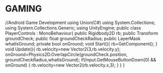 # GAMING
//Android Game Development using Union(C#)
using System.Collections;
using System.Collections.Generic;
using UnityEngine;
public class PlayerControls : MonoBehaviour{
public Rigidbody2D rb;
public Transform groundCheck;
public float groundCheckRadius;
public LayerMask whatIsGround;
private bool onGround;
void Start(){
rb=GetComponent<Rigidbody2D>();
}
void Update(){
rb.velocity=new Vector2(3,rb.velocity.y);
onGround=Physics2D.OverlapCircle(groundCheck.position, groundCheckRadius,whatIsGround);
if(Input.GetMouseButtonDown(0) && onGround)
{
rb.velocity=new Vector2(rb.velocity.x,3);
}
}
}
